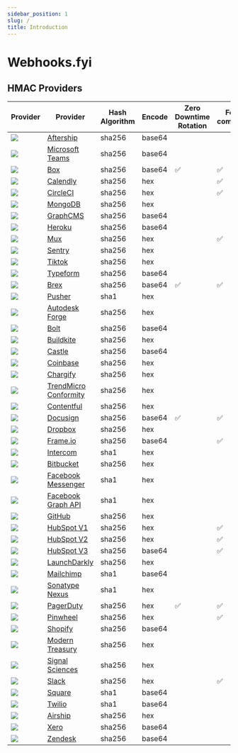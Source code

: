 ```yaml
---
sidebar_position: 1
slug: /
title: Introduction
---
```


# Webhooks.fyi



## HMAC Providers

| Provider | Provider | Hash Algorithm | Encode | Zero Downtime Rotation | Forward compatibility | Timestamp | Documentation |
| --- | --- | --- | --- | --- | --- | --- | --- |
| <img src="https://logo.clearbit.com/aftership.com" size="120x120" /> | [Aftership](/hmac/aftership) | sha256 | base64 |  |  |  | [Link](https://developers.aftership.com/reference/check-signatures) |
| <img src="https://logo.clearbit.com/microsoft.com" size="120x120" /> | [Microsoft Teams](/hmac/microsoft-teams) | sha256 | base64 |  |  |  | [Link](https://docs.microsoft.com/en-us/microsoftteams/platform/webhooks-and-connectors/how-to/add-outgoing-webhook?tabs=verifyhmactoken%2Cdotnet) |
| <img src="https://logo.clearbit.com/box.com" size="120x120" /> | [Box](/hmac/box) | sha256 | base64 | ✅ | ✅ | ✅ | [Link](https://developer.box.com/guides/webhooks/v2/signatures-v2/) |
| <img src="https://logo.clearbit.com/calendly.com" size="120x120" /> | [Calendly](/hmac/calendly) | sha256 | hex |  | ✅ | ✅ | [Link](https://developer.calendly.com/api-docs/ZG9jOjM2MzE2MDM4-webhook-signatures) |
| <img src="https://logo.clearbit.com/circleci.com" size="120x120" /> | [CircleCI](/hmac/circleci) | sha256 | hex |  | ✅ |  | [Link](https://circleci.com/docs/2.0/webhooks/) |
| <img src="https://logo.clearbit.com/mongodb.com" size="120x120" /> | [MongoDB](/hmac/mongodb) | sha256 | hex |  |  |  | [Link](https://www.mongodb.com/docs/realm/endpoints/#payload-signature-verification) |
| <img src="https://logo.clearbit.com/graphcms.com" size="120x120" /> | [GraphCMS](/hmac/graphcms) | sha256 | base64 |  |  | ✅ | [Link](https://graphcms.com/docs/api-reference/basics/webhooks) |
| <img src="https://logo.clearbit.com/heroku.com" size="120x120" /> | [Heroku](/hmac/heroku) | sha256 | base64 |  |  |  | [Link](https://devcenter.heroku.com/articles/app-webhooks) |
| <img src="https://logo.clearbit.com/mux.com" size="120x120" /> | [Mux](/hmac/mux) | sha256 | hex |  | ✅ | ✅ | [Link](https://docs.mux.com/guides/video/verify-webhook-signatures) |
| <img src="https://logo.clearbit.com/sentry.io" size="120x120" /> | [Sentry](/hmac/sentry) | sha256 | hex |  |  | ✅ | [Link](https://docs.sentry.io/product/integrations/integration-platform/webhooks/#sentry-hook-signature) |
| <img src="https://logo.clearbit.com/tiktokus.info" size="120x120" /> | [Tiktok](/hmac/tiktok) | sha256 | hex |  |  | ✅ | [Link](https://developers.tiktok.com/doc/webhooks-verification) |
| <img src="https://logo.clearbit.com/typeform.com" size="120x120" /> | [Typeform](/hmac/typeform) | sha256 | base64 |  |  |  | [Link](https://developer.typeform.com/webhooks/secure-your-webhooks/) |
| <img src="https://logo.clearbit.com/brex.com" size="120x120" /> | [Brex](/hmac/brex) | sha256 | base64 | ✅ | ✅ | ✅ | [Link](https://developer.brex.com/docs/webhooks/) |
| <img src="https://logo.clearbit.com/pusher.com" size="120x120" /> | [Pusher](/hmac/pusher) | sha1 | hex |  |  |  | [Link](https://pusher.com/docs/beams/concepts/webhooks/) |
| <img src="https://logo.clearbit.com/autodesk.com" size="120x120" /> | [Autodesk Forge](/hmac/autodesk-forge) | sha256 | hex |  |  |  | [Link](https://buildkite.com/docs/apis/webhooks) |
| <img src="https://logo.clearbit.com/bolt.com" size="120x120" /> | [Bolt](/hmac/bolt) | sha256 | base64 |  |  |  | [Link](https://help.bolt.com/developers/guides/webhooks/hook-verification/) |
| <img src="https://logo.clearbit.com/buildkite.com" size="120x120" /> | [Buildkite](/hmac/buildkite) | sha256 | hex |  |  | ✅ | [Link](https://buildkite.com/docs/apis/webhooks) |
| <img src="https://logo.clearbit.com/castle.io" size="120x120" /> | [Castle](/hmac/castle) | sha256 | base64 |  |  |  | [Link](https://docs.castle.io/docs/subscribe-to-webhooks) |
| <img src="https://logo.clearbit.com/coinbase.com" size="120x120" /> | [Coinbase](/hmac/coinbase) | sha256 | hex |  |  |  | [Link](https://docs.cloud.coinbase.com/commerce/docs/webhooks-fields-and-security) |
| <img src="https://logo.clearbit.com/chargify.com" size="120x120" /> | [Chargify](/hmac/chargify) | sha256 | hex |  |  |  | [Link](https://chargify.zendesk.com/hc/en-us/articles/4407905415963-Webhooks-Reference#webhook-signature) |
| <img src="https://logo.clearbit.com/trendmicro.com" size="120x120" /> | [TrendMicro Conformity](/hmac/trendmicro-conformity) | sha256 | hex |  |  |  | [Link](https://cloudone.trendmicro.com/docs/conformity/webhook-communication/) |
| <img src="https://logo.clearbit.com/contentful.com" size="120x120" /> | [Contentful](/hmac/contentful) | sha256 | hex |  |  | ✅ | [Link](https://www.contentful.com/developers/docs/extensibility/app-framework/request-verification/) |
| <img src="https://logo.clearbit.com/docusign.com" size="120x120" /> | [Docusign](/hmac/docusign) | sha256 | base64 | ✅ | ✅ |  | [Link](https://developers.docusign.com/platform/webhooks/connect/hmac/) |
| <img src="https://logo.clearbit.com/dropbox.com" size="120x120" /> | [Dropbox](/hmac/dropbox) | sha256 | hex |  |  |  | [Link](https://www.dropbox.com/developers/reference/webhooks) |
| <img src="https://logo.clearbit.com/frame.io" size="120x120" /> | [Frame.io](/hmac/frame.io) | sha256 | base64 |  | ✅ | ✅ | [Link](https://developer.frame.io/docs/automations-webhooks/webhooks-overview) |
| <img src="https://logo.clearbit.com/intercom.com" size="120x120" /> | [Intercom](/hmac/intercom) | sha1 | hex |  |  |  | [Link](https://developers.intercom.com/intercom-api-reference/v1.0/reference/signed-notifications) |
| <img src="https://logo.clearbit.com/bitbucket.com" size="120x120" /> | [Bitbucket](/hmac/bitbucket) | sha256 | hex |  |  |  | [Link](https://confluence.atlassian.com/bitbucketserver/manage-webhooks-938025878.html#Managewebhooks-webhooksecrets) |
| <img src="https://logo.clearbit.com/facebook.com" size="120x120" /> | [Facebook Messenger](/hmac/facebook-messenger) | sha1 | hex |  |  |  | [Link](https://developers.facebook.com/docs/messenger-platform/webhook/#security) |
| <img src="https://logo.clearbit.com/facebook.com" size="120x120" /> | [Facebook Graph API](/hmac/facebook-graph-api) | sha1 | hex |  |  |  | [Link](https://developers.facebook.com/docs/graph-api/webhooks/getting-started/#verification-requests) |
| <img src="https://logo.clearbit.com/github.com" size="120x120" /> | [GitHub](/hmac/github) | sha256 | hex |  |  |  | [Link](https://docs.github.com/en/developers/webhooks-and-events/webhooks/securing-your-webhooks) |
| <img src="https://logo.clearbit.com/hubspot.com" size="120x120" /> | [HubSpot V1](/hmac/hubspot-v1) | sha256 | hex |  | ✅ |  | [Link](https://developers.hubspot.com/docs/api/webhooks/validating-requests) |
| <img src="https://logo.clearbit.com/hubspot.com" size="120x120" /> | [HubSpot V2](/hmac/hubspot-v2) | sha256 | hex |  | ✅ |  | [Link](https://developers.hubspot.com/docs/api/webhooks/validating-requests) |
| <img src="https://logo.clearbit.com/hubspot.com" size="120x120" /> | [HubSpot V3](/hmac/hubspot-v3) | sha256 | base64 |  | ✅ | ✅ | [Link](https://developers.hubspot.com/docs/api/webhooks/validating-requests) |
| <img src="https://logo.clearbit.com/launchdarkly.com" size="120x120" /> | [LaunchDarkly](/hmac/launchdarkly) | sha256 | hex |  |  |  | [Link](https://docs.launchdarkly.com/home/connecting/webhooks) |
| <img src="https://logo.clearbit.com/mailchimp.com" size="120x120" /> | [Mailchimp](/hmac/mailchimp) | sha1 | base64 |  |  |  | [Link](https://mailchimp.com/developer/transactional/guides/track-respond-activity-webhooks/#authenticating-webhook-requests) |
| <img src="https://logo.clearbit.com/sonatype.com" size="120x120" /> | [Sonatype Nexus](/hmac/sonatype-nexus) | sha1 | hex |  |  |  | [Link](https://help.sonatype.com/repomanager3/integrations/webhooks/working-with-hmac-payloads) |
| <img src="https://logo.clearbit.com/pagerduty.com" size="120x120" /> | [PagerDuty](/hmac/pagerduty) | sha256 | hex | ✅ | ✅ |  | [Link](https://developer.pagerduty.com/docs/ZG9jOjExMDI5NTkz-verifying-signatures) |
| <img src="https://logo.clearbit.com/pinwheel.com" size="120x120" /> | [Pinwheel](/hmac/pinwheel) | sha256 | hex |  | ✅ | ✅ | [Link](https://docs.pinwheelapi.com/docs/webhook-signature-verification) |
| <img src="https://logo.clearbit.com/shopify.com" size="120x120" /> | [Shopify](/hmac/shopify) | sha256 | base64 |  |  |  | [Link](https://shopify.dev/apps/webhooks/configuration/https#step-5-verify-the-webhook) |
| <img src="https://logo.clearbit.com/moderntreasury.com" size="120x120" /> | [Modern Treasury](/hmac/modern-treasury) | sha256 | hex |  |  |  | [Link](https://docs.moderntreasury.com/docs/verifying-webhooks) |
| <img src="https://logo.clearbit.com/signalsciences.com" size="120x120" /> | [Signal Sciences](/hmac/signal-sciences) | sha256 | hex |  |  |  | [Link](https://docs.fastly.com/signalsciences/integrations/generic-webhooks/) |
| <img src="https://logo.clearbit.com/slack.com" size="120x120" /> | [Slack](/hmac/slack) | sha256 | hex |  | ✅ | ✅ | [Link](https://api.slack.com/authentication/verifying-requests-from-slack) |
| <img src="https://logo.clearbit.com/square.com" size="120x120" /> | [Square](/hmac/square) | sha1 | base64 |  |  |  | [Link](https://developer.squareup.com/docs/webhooks/step3validate) |
| <img src="https://logo.clearbit.com/twilio.com" size="120x120" /> | [Twilio](/hmac/twilio) | sha1 | base64 |  |  |  | [Link](https://www.twilio.com/docs/usage/security#validating-requests) |
| <img src="https://logo.clearbit.com/airship.com" size="120x120" /> | [Airship](/hmac/airship) | sha256 | hex |  |  | ✅ | [Link](https://support.airship.com/hc/en-us/articles/360032501831-Implementing-a-Signature-Hash-and-Validating-an-Open-Channel-Webhook) |
| <img src="https://logo.clearbit.com/xero.com" size="120x120" /> | [Xero](/hmac/xero) | sha256 | base64 |  |  |  | [Link](https://developer.xero.com/documentation/guides/webhooks/configuring-your-server#intent-to-receive) |
| <img src="https://logo.clearbit.com/zendesk.com" size="120x120" /> | [Zendesk](/hmac/zendesk) | sha256 | base64 |  |  | ✅ | [Link](https://developer.zendesk.com/documentation/event-connectors/webhooks/verifying/) |